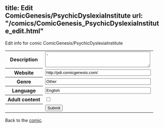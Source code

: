 title: Edit ComicGenesis/PsychicDyslexiaInstitute
url: "/comics/ComicGenesis_PsychicDyslexiaInstitute_edit.html"
---
Edit info for comic ComicGenesis/PsychicDyslexiaInstitute

<form name="comic" action="http://gaepostmail.appspot.com/comic/" method="post">
<table class="comicinfo">
<tr>
<th>Description</th><td><textarea name="description" cols="40" rows="3">-</textarea></td>
</tr>
<tr>
<th>Website</th><td><input type="text" name="url" value="http://pdi.comicgenesis.com/" size="40"/></td>
</tr>
<tr>
<th>Genre</th><td><input type="text" name="genre" value="Other" size="40"/></td>
</tr>
<tr>
<th>Language</th><td><input type="text" name="language" value="English" size="40"/></td>
</tr>
<tr>
<th>Adult content</th><td><input type="checkbox" name="adult" value="adult" /></td>
</tr>
<tr>
<th></th><td>
<input type="hidden" name="comic" value="ComicGenesis_PsychicDyslexiaInstitute" />
<input type="submit" name="submit" value="Submit" />
</td>
</tr>
</table>
</form>

Back to the [comic](ComicGenesis_PsychicDyslexiaInstitute.html).
